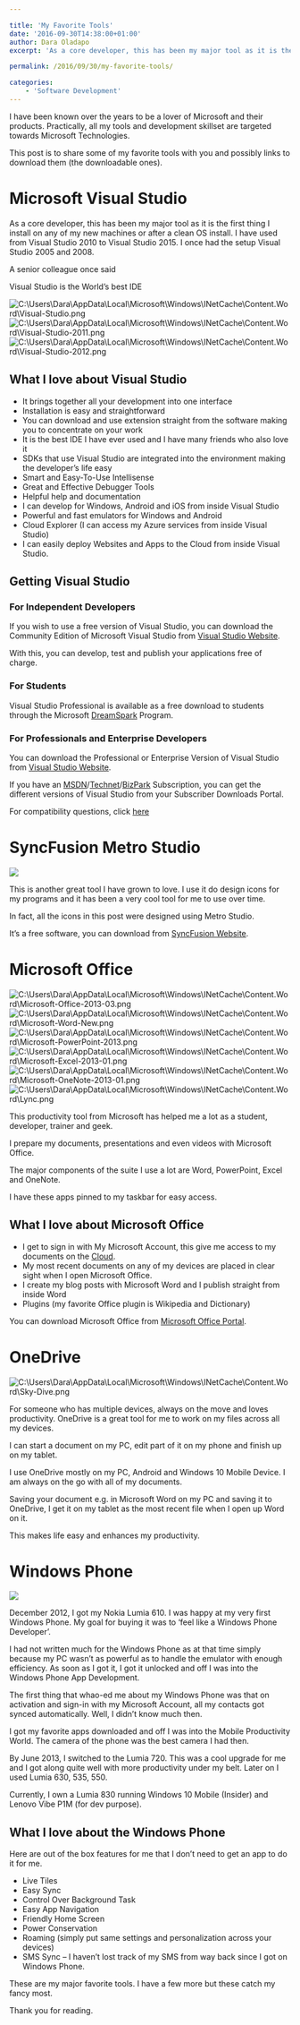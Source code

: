 ```yaml
---

title: 'My Favorite Tools'
date: '2016-09-30T14:38:00+01:00'
author: Dara Oladapo
excerpt: 'As a core developer, this has been my major tool as it is the first thing I install on any of my new machines or after a clean OS install. I have used from Visual Studio 2010 to Visual Studio 2015. I once had the setup Visual Studio 2005 and 2008.'

permalink: /2016/09/30/my-favorite-tools/

categories:
    - 'Software Development'
---
```


I have been known over the years to be a lover of Microsoft and their products. Practically, all my tools and development skillset are targeted towards Microsoft Technologies.

This post is to share some of my favorite tools with you and possibly links to download them (the downloadable ones).

# Microsoft Visual Studio

As a core developer, this has been my major tool as it is the first thing I install on any of my new machines or after a clean OS install. I have used from Visual Studio 2010 to Visual Studio 2015. I once had the setup Visual Studio 2005 and 2008.

A senior colleague once said

Visual Studio is the World’s best IDE

![C:\Users\Dara\AppData\Local\Microsoft\Windows\INetCache\Content.Word\Visual-Studio.png](./blog-assets/2023/11/c-users-dara-appdata-local-microsoft-windows-inet.png) ![C:\Users\Dara\AppData\Local\Microsoft\Windows\INetCache\Content.Word\Visual-Studio-2011.png](./blog-assets/2023/11/c-users-dara-appdata-local-microsoft-windows-inet-1.png) ![C:\Users\Dara\AppData\Local\Microsoft\Windows\INetCache\Content.Word\Visual-Studio-2012.png](./blog-assets/2023/11/c-users-dara-appdata-local-microsoft-windows-inet-2.png)

## What I love about Visual Studio

- It brings together all your development into one interface
- Installation is easy and straightforward
- You can download and use extension straight from the software making you to concentrate on your work
- It is the best IDE I have ever used and I have many friends who also love it
- SDKs that use Visual Studio are integrated into the environment making the developer’s life easy
- Smart and Easy-To-Use Intellisense
- Great and Effective Debugger Tools
- Helpful help and documentation
- I can develop for Windows, Android and iOS from inside Visual Studio
- Powerful and fast emulators for Windows and Android
- Cloud Explorer (I can access my Azure services from inside Visual Studio)
- I can easily deploy Websites and Apps to the Cloud from inside Visual Studio.

## Getting Visual Studio

### For Independent Developers

If you wish to use a free version of Visual Studio, you can download the Community Edition of Microsoft Visual Studio from [Visual Studio Website](http://visualstudio.com).

With this, you can develop, test and publish your applications free of charge.

### For Students

Visual Studio Professional is available as a free download to students through the Microsoft [DreamSpark](http://dreamspark.com) Program.

### For Professionals and Enterprise Developers

You can download the Professional or Enterprise Version of Visual Studio from [Visual Studio Website](http://visualstudio.com).

If you have an [MSDN](http://msdn.microsoft.com)/[Technet](http://technet.microsoft.com)/[BizPark](http://bizpark.com) Subscription, you can get the different versions of Visual Studio from your Subscriber Downloads Portal.

For compatibility questions, click [here](http://www.visualstudio.com/en-us/products/visual-studio-2013-compatibility-vs.aspx)

# SyncFusion Metro Studio

![](./blog-assets/2023/11/word-image-438-4.png)

This is another great tool I have grown to love. I use it do design icons for my programs and it has been a very cool tool for me to use over time.

In fact, all the icons in this post were designed using Metro Studio.

It’s a free software, you can download from [SyncFusion Website](http://syncfusion.com/metrostudio).

# Microsoft Office

![C:\Users\Dara\AppData\Local\Microsoft\Windows\INetCache\Content.Word\Microsoft-Office-2013-03.png](./blog-assets/2023/11/c-users-dara-appdata-local-microsoft-windows-inet-3.png) ![C:\Users\Dara\AppData\Local\Microsoft\Windows\INetCache\Content.Word\Microsoft-Word-New.png](./blog-assets/2023/11/c-users-dara-appdata-local-microsoft-windows-inet-4.png) ![C:\Users\Dara\AppData\Local\Microsoft\Windows\INetCache\Content.Word\Microsoft-PowerPoint-2013.png](./blog-assets/2023/11/c-users-dara-appdata-local-microsoft-windows-inet-5.png) ![C:\Users\Dara\AppData\Local\Microsoft\Windows\INetCache\Content.Word\Microsoft-Excel-2013-01.png](./blog-assets/2023/11/c-users-dara-appdata-local-microsoft-windows-inet-6.png) ![C:\Users\Dara\AppData\Local\Microsoft\Windows\INetCache\Content.Word\Microsoft-OneNote-2013-01.png](./blog-assets/2023/11/c-users-dara-appdata-local-microsoft-windows-inet-7.png) ![C:\Users\Dara\AppData\Local\Microsoft\Windows\INetCache\Content.Word\Lync.png](./blog-assets/2023/11/c-users-dara-appdata-local-microsoft-windows-inet-8.png)

This productivity tool from Microsoft has helped me a lot as a student, developer, trainer and geek.

I prepare my documents, presentations and even videos with Microsoft Office.

The major components of the suite I use a lot are Word, PowerPoint, Excel and OneNote.

I have these apps pinned to my taskbar for easy access.

## What I love about Microsoft Office

- I get to sign in with My Microsoft Account, this give me access to my documents on the [Cloud](http://onedrive.live.com).
- My most recent documents on any of my devices are placed in clear sight when I open Microsoft Office.
- I create my blog posts with Microsoft Word and I publish straight from inside Word
- Plugins (my favorite Office plugin is Wikipedia and Dictionary)

You can download Microsoft Office from [Microsoft Office Portal](http://office.microsoft.com).

# OneDrive

![C:\Users\Dara\AppData\Local\Microsoft\Windows\INetCache\Content.Word\Sky-Dive.png](./blog-assets/2023/11/c-users-dara-appdata-local-microsoft-windows-inet-9.png)

For someone who has multiple devices, always on the move and loves productivity. OneDrive is a great tool for me to work on my files across all my devices.

I can start a document on my PC, edit part of it on my phone and finish up on my tablet.

I use OneDrive mostly on my PC, Android and Windows 10 Mobile Device. I am always on the go with all of my documents.

Saving your document e.g. in Microsoft Word on my PC and saving it to OneDrive, I get it on my tablet as the most recent file when I open up Word on it.

This makes life easy and enhances my productivity.

# Windows Phone

![](./blog-assets/2023/11/word-image-438-12.png)

December 2012, I got my Nokia Lumia 610. I was happy at my very first Windows Phone. My goal for buying it was to ‘feel like a Windows Phone Developer’.

I had not written much for the Windows Phone as at that time simply because my PC wasn’t as powerful as to handle the emulator with enough efficiency. As soon as I got it, I got it unlocked and off I was into the Windows Phone App Development.

The first thing that whao-ed me about my Windows Phone was that on activation and sign-in with my Microsoft Account, all my contacts got synced automatically. Well, I didn’t know much then.

I got my favorite apps downloaded and off I was into the Mobile Productivity World. The camera of the phone was the best camera I had then.

By June 2013, I switched to the Lumia 720. This was a cool upgrade for me and I got along quite well with more productivity under my belt. Later on I used Lumia 630, 535, 550.

Currently, I own a Lumia 830 running Windows 10 Mobile (Insider) and Lenovo Vibe P1M (for dev purpose).

## What I love about the Windows Phone

Here are out of the box features for me that I don’t need to get an app to do it for me.

- Live Tiles
- Easy Sync
- Control Over Background Task
- Easy App Navigation
- Friendly Home Screen
- Power Conservation
- Roaming (simply put same settings and personalization across your devices)
- SMS Sync – I haven’t lost track of my SMS from way back since I got on Windows Phone.

These are my major favorite tools. I have a few more but these catch my fancy most.

Thank you for reading.